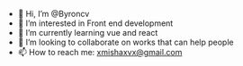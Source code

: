 - 👋 Hi, I’m @Byroncv
- 👀 I’m interested in Front end development
- 🌱 I’m currently learning vue and react 
- 💞️ I’m looking to collaborate on works that can help people
- 📫 How to reach me: xmishaxvx@gmail.com

<!---
Byroncv/Byroncv is a ✨ special ✨ repository because its `README.md` (this file) appears on your GitHub profile.
You can click the Preview link to take a look at your changes.
--->
